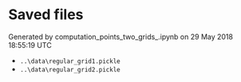 # Saved files 


Generated by computation_points_two_grids_.ipynb on 29 May 2018 18:55:19 UTC

*  `..\data\regular_grid1.pickle` 
*  `..\data\regular_grid2.pickle` 
